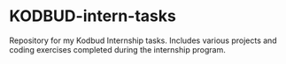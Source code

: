 # KODBUD-intern-tasks
Repository for my Kodbud Internship tasks. Includes various projects and coding exercises completed during the internship program.
